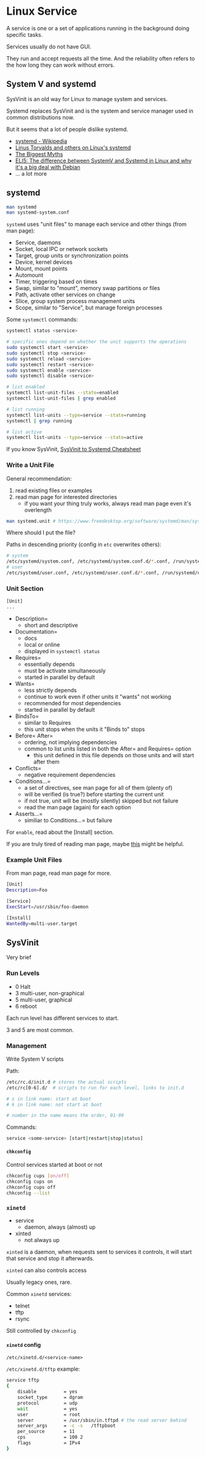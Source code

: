 # Linux Service

A service is one or a set of applications running in the background doing
specific tasks.

Services usually do not have GUI.

They run and accept requests all the time. And the reliability
often refers to the how long they can work without errors.

## System V and systemd

SysVinit is an old way for Linux to manage system and services.

Systemd replaces SysVinit and is the system and service manager used in common distributions now.

But it seems that a lot of people dislike systemd.

* [systemd - Wikipedia](https://en.wikipedia.org/wiki/Systemd#Criticism)
* [Linus Torvalds and others on Linux's systemd](https://www.zdnet.com/article/linus-torvalds-and-others-on-linuxs-systemd/)
* [The Biggest Myths](http://0pointer.de/blog/projects/the-biggest-myths.html)
* [ELI5: The difference between SystemV and Systemd in Linux and why it's a big deal with Debian](https://www.reddit.com/r/explainlikeimfive/comments/2jormj/eli5_the_difference_between_systemv_and_systemd/)
* ... a lot more

## systemd

```bash
man systemd
man systemd-system.conf
```

`systemd` uses "unit files" to manage each service and other things (from man page):

* Service, daemons
* Socket, local IPC or network sockets
* Target, group units or synchronization points
* Device, kernel devices
* Mount, mount points
* Automount
* Timer, triggering based on times
* Swap, similar to "mount", memory swap partitions or files
* Path, activate other services on change
* Slice, group system process management units
* Scope, similar to "Service", but manage foreign processes

Some `systemctl` commands:

```bash
systemctl status <service>

# specific ones depend on whether the unit supports the operations
sudo systemctl start <service>
sudo systemctl stop <service>
sudo systemctl reload <service>
sudo systemctl restart <service>
sudo systemctl enable <service>
sudo systemctl disable <service>

# list enabled
systemctl list-unit-files --state=enabled
systemctl list-unit-files | grep enabled

# list running
systemctl list-units --type=service --state=running
systemctl | grep running

# list active
systemctl list-units --type=service --state=active
```

If you know SysVinit, [SysVinit to Systemd Cheatsheet](https://fedoraproject.org/wiki/SysVinit_to_Systemd_Cheatsheet)

### Write a Unit File

General recommendation:

1. read existing files or examples
2. read man page for interested directories
    * if you want your thing truly works, always read man page even it's overlength

```bash
man systemd.unit # https://www.freedesktop.org/software/systemd/man/systemd.unit.html
```

Where should I put the file?

Paths in descending priority (config in `etc` overwrites others):

```bash
# system
/etc/systemd/system.conf, /etc/systemd/system.conf.d/*.conf, /run/systemd/system.conf.d/*.conf, /lib/systemd/system.conf.d/*.conf
# user
/etc/systemd/user.conf, /etc/systemd/user.conf.d/*.conf, /run/systemd/user.conf.d/*.conf, /usr/lib/systemd/user.conf.d/*.conf
```

### Unit Section

```bash
[Unit]
...
```

* Description=
  * short and descriptive
* Documentation=
  * docs
  * local or online
  * displayed in `systemctl status`
* Requires=
  * essentially depends
  * must be activate simultaneously
  * started in parallel by default
* Wants=
  * less strictly depends
  * continue to work even if other units it "wants" not working
  * recommended for most dependencies
  * started in parallel by default
* BindsTo=
  * similar to Requires
  * this unit stops when the units it "Binds to" stops
* Before= After=
  * ordering, not implying dependencies
  * common to list units listed in both the After= and Requires= option
    * this unit defined in this file depends on those units and will start after them
* Conflicts=
  * negative requirement dependencies
* Conditions...=
  * a set of directives, see man page for all of them (plenty of)
  * will be verified (is true?) before starting the current unit
  * if not true, unit will be (mostly silently) skipped but not failure
  * read the man page (again) for each option
* Asserts...=
  * similiar to Conditions...= but failure

For `enable`, read about the [Install] section.

If you are truly tired of reading man page, maybe [this](https://www.digitalocean.com/community/tutorials/understanding-systemd-units-and-unit-files) might be helpful.

### Example Unit Files

From man page, read man page for more.

```bash
[Unit]
Description=Foo

[Service]
ExecStart=/usr/sbin/foo-daemon

[Install]
WantedBy=multi-user.target
```

## SysVinit

Very brief

### Run Levels

* 0 Halt
* 3 multi-user, non-graphical
* 5 multi-user, graphical
* 6 reboot

Each run level has different services to start.

3 and 5 are most common.

### Management

Write System V scripts

Path:

```bash
/etc/rc.d/init.d # stores the actual scripts
/etc/rc[0-6].d/  # scripts to run for each level, links to init.d

# s in link name: start at boot
# k in link name: not start at boot

# number in the name means the order, 01-99
```

Commands:

```bash
service <some-service> [start|restart|stop|status]
```

#### `chkconfig`

Control services started at boot or not

```bash
chkconfig cups [on/off]
chkconfig cups on
chkconfig cups off
chkconfig --list
```

### `xinetd`

* service
  * daemon, always (almost) up
* xinted
  * not always up

`xinted` is a daemon, when requests sent to services it controls,
it will start that service and stop it afterwards.

`xinted` can also controls access

Usually legacy ones, rare.

Common `xinetd` services:

* telnet
* tftp
* rsync

Still controlled by `chkconfig`

#### `xinetd` config

`/etc/xinetd.d/<service-name>`

`/etc/xinetd.d/tftp` example:

```bash
service tftp
{
    disable          = yes
    socket_type      = dgram
    protocol         = udp
    wait             = yes
    user             = root
    server           = /usr/sbin/in.tftpd # the read server behind
    server_args      = -c -s   /tftpboot
    per_source       = 11
    cps              = 100 2
    flags            = IPv4
}
```